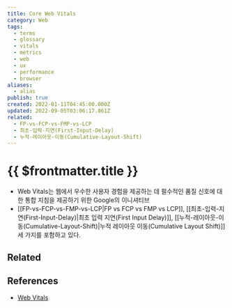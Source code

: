 ```yaml
---
title: Core Web Vitals
category: Web
tags:
  - terms
  - glossary
  - vitals
  - metrics
  - web
  - ux
  - performance
  - browser
aliases:
  - alias
publish: true
created: 2022-01-11T04:45:00.000Z
updated: 2022-09-05T03:06:17.861Z
related:
  - FP-vs-FCP-vs-FMP-vs-LCP
  - 최초-입력-지연(First-Input-Delay)
  - 누적-레이아웃-이동(Cumulative-Layout-Shift)
---
```


# {{ $frontmatter.title }}

- Web Vitals는 웹에서 우수한 사용자 경험을 제공하는 데 필수적인 품질 신호에 대한 통합 지침을 제공하기 위한 Google의 이니셔티브
- [[FP-vs-FCP-vs-FMP-vs-LCP|FP vs FCP vs FMP vs LCP]], [[최초-입력-지연(First-Input-Delay)|최초 입력 지연(First Input Delay)]], [[누적-레이아웃-이동(Cumulative-Layout-Shift)|누적 레이아웃 이동(Cumulative Layout Shift)]] 세 가지를 포함하고 있다.

## Related

## References

- [Web Vitals](https://web.dev/vitals/)

